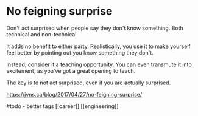 # No feigning surprise

Don't act surprised when people say they don't know something. Both technical and non-technical.

It adds no benefit to either party. Realistically, you use it to make yourself feel better by pointing out you know something they don't.

Instead, consider it a teaching opportunity. You can even transmute it into excitement, as you've got a great opening to teach.

The key is to not act surprised, even if you are actually surprised.

https://jvns.ca/blog/2017/04/27/no-feigning-surprise/

#todo - better tags
[[career]]
[[engineering]]

